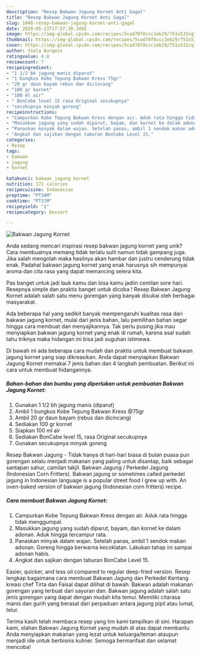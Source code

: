 ```yaml
---
description: "Resep Bakwan Jagung Kornet Anti Gagal"
title: "Resep Bakwan Jagung Kornet Anti Gagal"
slug: 1848-resep-bakwan-jagung-kornet-anti-gagal
date: 2020-05-23T17:57:30.349Z
image: https://img-global.cpcdn.com/recipes/5cad78f8ccc1eb29/751x532cq70/bakwan-jagung-kornet-foto-resep-utama.jpg
thumbnail: https://img-global.cpcdn.com/recipes/5cad78f8ccc1eb29/751x532cq70/bakwan-jagung-kornet-foto-resep-utama.jpg
cover: https://img-global.cpcdn.com/recipes/5cad78f8ccc1eb29/751x532cq70/bakwan-jagung-kornet-foto-resep-utama.jpg
author: Viola Burgess
ratingvalue: 4.8
reviewcount: 7
recipeingredient:
- "1 1/2 bh jagung manis diparut"
- "1 bungkus Kobe Tepung Bakwan Kress 75gr"
- "20 gr daun bayam rebus dan dicincang"
- "100 gr kornet"
- "100 ml air"
- " BonCabe level 15 rasa Original secukupnya"
- "secukupnya minyak goreng"
recipeinstructions:
- "Campurkan Kobe Tepung Bakwan Kress dengan air. Aduk rata hingga tidak menggumpal."
- "Masukkan jagung yang sudah diparut, bayam, dan kornet ke dalam adonan. Aduk hingga tercampur rata."
- "Panaskan minyak dalam wajan. Setelah panas, ambil 1 sendok makan adonan. Goreng hingga berwarna kecoklatan. Lakukan tahap ini sampai adonan habis."
- "Angkat dan sajikan dengan taburan BonCabe Level 15."
categories:
- Resep
tags:
- bakwan
- jagung
- kornet

katakunci: bakwan jagung kornet 
nutrition: 172 calories
recipecuisine: Indonesian
preptime: "PT34M"
cooktime: "PT37M"
recipeyield: "1"
recipecategory: Dessert

---
```



![Bakwan Jagung Kornet](https://img-global.cpcdn.com/recipes/5cad78f8ccc1eb29/751x532cq70/bakwan-jagung-kornet-foto-resep-utama.jpg)

Anda sedang mencari inspirasi resep bakwan jagung kornet yang unik? Cara membuatnya memang tidak terlalu sulit namun tidak gampang juga. Jika salah mengolah maka hasilnya akan hambar dan justru cenderung tidak enak. Padahal bakwan jagung kornet yang enak harusnya sih mempunyai aroma dan cita rasa yang dapat memancing selera kita.

Pas banget untuk jadi lauk kamu dan bisa kamu jadiin cemilan sore hari. Resepnya simple dan praktis banget untuk dicoba ! Resep Bakwan Jagung Kornet adalah salah satu menu gorengan yang banyak disukai oleh berbagai masyarakat.

Ada beberapa hal yang sedikit banyak mempengaruhi kualitas rasa dari bakwan jagung kornet, mulai dari jenis bahan, lalu pemilihan bahan segar hingga cara membuat dan menyajikannya. Tak perlu pusing jika mau menyiapkan bakwan jagung kornet yang enak di rumah, karena asal sudah tahu triknya maka hidangan ini bisa jadi suguhan istimewa.


Di bawah ini ada beberapa cara mudah dan praktis untuk membuat bakwan jagung kornet yang siap dikreasikan. Anda dapat menyiapkan Bakwan Jagung Kornet memakai 7 jenis bahan dan 4 langkah pembuatan. Berikut ini cara untuk membuat hidangannya.

<!--inarticleads1-->

##### Bahan-bahan dan bumbu yang diperlukan untuk pembuatan Bakwan Jagung Kornet:

1. Gunakan 1 1/2 bh jagung manis (diparut)
1. Ambil 1 bungkus Kobe Tepung Bakwan Kress @75gr
1. Ambil 20 gr daun bayam (rebus dan dicincang)
1. Sediakan 100 gr kornet
1. Siapkan 100 ml air
1. Sediakan  BonCabe level 15, rasa Original secukupnya
1. Gunakan secukupnya minyak goreng


Resep Bakwan Jagung - Tidak hanya di hari-hari biasa di bulan puasa pun gorengan selalu menjadi makanan yang paling untuk disantap, baik sebagai santapan sahur, camilan takjil. Bakwan Jagung / Perkedel Jagung (Indonesian Corn Fritters). Bakwan jagung or sometimes called perkedel jagung in Indonesian language is a popular street food I grew up with. An oven-baked version of bakwan jagung (Indonesian corn fritters) recipe. 

<!--inarticleads2-->

##### Cara membuat Bakwan Jagung Kornet:

1. Campurkan Kobe Tepung Bakwan Kress dengan air. Aduk rata hingga tidak menggumpal.
1. Masukkan jagung yang sudah diparut, bayam, dan kornet ke dalam adonan. Aduk hingga tercampur rata.
1. Panaskan minyak dalam wajan. Setelah panas, ambil 1 sendok makan adonan. Goreng hingga berwarna kecoklatan. Lakukan tahap ini sampai adonan habis.
1. Angkat dan sajikan dengan taburan BonCabe Level 15.


Easier, quicker, and less oil compared to regular deep-fried version. Resep lengkap bagaimana cara membuat Bakwan Jagung dan Perkedel Kentang kreasi chef Tirta dan Faisal dapat dilihat di bawah. Bakwan adalah makanan gorengan yang terbuat dari sayuran dan. Bakwan jagung adalah salah satu jenis gorengan yang dapat dengan mudah kita temui. Memiliki citarasa manis dan gurih yang berasal dari perpaduan antara jagung pipil atau lumat, telur. 

Terima kasih telah membaca resep yang tim kami tampilkan di sini. Harapan kami, olahan Bakwan Jagung Kornet yang mudah di atas dapat membantu Anda menyiapkan makanan yang lezat untuk keluarga/teman ataupun menjadi ide untuk berbisnis kuliner. Semoga bermanfaat dan selamat mencoba!
